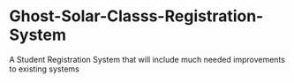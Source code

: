 # Ghost-Solar-Classs-Registration-System
A Student Registration System that will include much needed improvements to existing systems
